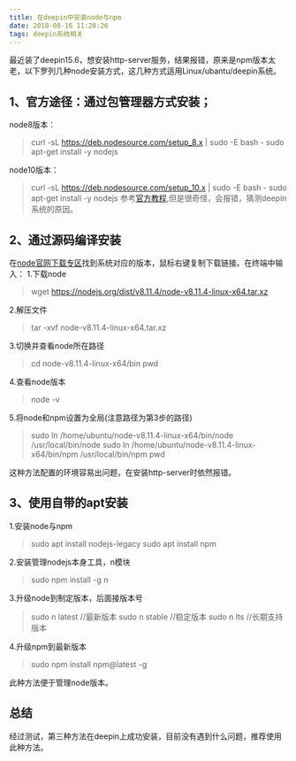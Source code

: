 ```yaml
---
title: 在deepin中安装node与npm
date: 2018-08-16 11:28:26
tags: deepin系统相关
---
```

最近装了deepin15.6，想安装http-server服务，结果报错，原来是npm版本太老，以下罗列几种node安装方式，这几种方式适用Linux/ubantu/deepin系统。
## 1、官方途径：通过包管理器方式安装；
node8版本：
>curl -sL https://deb.nodesource.com/setup_8.x | sudo -E bash -
sudo apt-get install -y nodejs

node10版本：
>curl -sL https://deb.nodesource.com/setup_10.x | sudo -E bash -
sudo apt-get install -y nodejs
参考[官方教程](https://nodejs.org/zh-cn/download/package-manager/),但是很奇怪，会报错，猜测deepin系统的原因。
## 2、通过源码编译安装
在[node官网下载专区](https://nodejs.org/en/download/)找到系统对应的版本，鼠标右键复制下载链接。在终端中输入：
1.下载node
>wget https://nodejs.org/dist/v8.11.4/node-v8.11.4-linux-x64.tar.xz 

2.解压文件
>tar -xvf node-v8.11.4-linux-x64.tar.xz 

3.切换并查看node所在路径 
>cd node-v8.11.4-linux-x64/bin 
pwd

4.查看node版本
>node -v

5.将node和npm设置为全局(注意路径为第3步的路径)
>sudo ln /home/ubuntu/node-v8.11.4-linux-x64/bin/node /usr/local/bin/node
sudo ln /home/ubuntu/node-v8.11.4-linux-x64/bin/npm /usr/local/bin/npm
pwd

这种方法配置的环境容易出问题，在安装http-server时依然报错。
## 3、使用自带的apt安装
1.安装node与npm
>sudo apt install nodejs-legacy
sudo apt install npm

2.安装管理nodejs本身工具，n模块
>sudo npm install -g n

3.升级node到制定版本，后面接版本号
>sudo n latest //最新版本
sudo n stable //稳定版本
sudo n lts //长期支持版本

4.升级npm到最新版本
>sudo npm install npm@latest -g

此种方法便于管理node版本。
## 总结
经过测试，第三种方法在deepin上成功安装，目前没有遇到什么问题，推荐使用此种方法。
